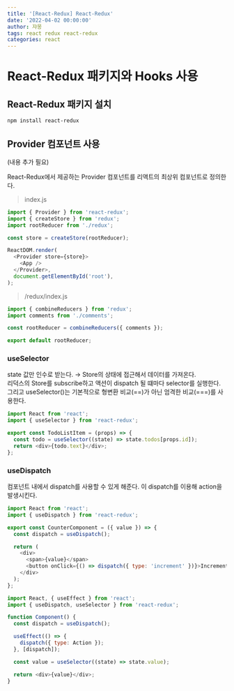 ```yaml
---
title: '[React-Redux] React-Redux'
date: '2022-04-02 00:00:00'
author: 쟈몽
tags: react redux react-redux
categories: react
---
```


# React-Redux 패키지와 Hooks 사용

## React-Redux 패키지 설치

```shell
npm install react-redux
```

## Provider 컴포넌트 사용

(내용 추가 필요)

React-Redux에서 제공하는 Provider 컴포넌트를 리액트의 최상위 컴포넌트로 정의한다.

> index.js

```js
import { Provider } from 'react-redux';
import { createStore } from 'redux';
import rootReducer from './redux';

const store = createStore(rootReducer);

ReactDOM.render(
  <Provider store={store}>
    <App />
  </Provider>,
  document.getElementById('root'),
);
```

> /redux/index.js

```js
import { combineReducers } from 'redux';
import comments from './comments';

const rootReducer = combineReducers({ comments });

export default rootReducer;
```

### useSelector

state 값만 인수로 받는다. &rarr; Store의 상태에 접근해서 데이터를 가져온다.  
리덕스의 Store를 subscribe하고 액션이 dispatch 될 떄마다 selector를 실행한다.
그리고 useSelector()는 기본적으로 형변환 비교(==)가 아닌 엄격한 비교(===)를 사용한다.

```js
import React from 'react';
import { useSelector } from 'react-redux';

export const TodoListItem = (props) => {
  const todo = useSelector((state) => state.todos[props.id]);
  return <div>{todo.text}</div>;
};
```

### useDispatch

컴포넌트 내에서 dispatch를 사용할 수 있게 해준다. 이 dispatch를 이용해 action을 발생시킨다.

```js
import React from 'react';
import { useDispatch } from 'react-redux';

export const CounterComponent = ({ value }) => {
  const dispatch = useDispatch();

  return (
    <div>
      <span>{value}</span>
      <button onClick={() => dispatch({ type: 'increment' })}>Increment counter</button>
    </div>
  );
};
```

```js
import React, { useEffect } from 'react';
import { useDispatch, useSelector } from 'react-redux';

function Component() {
  const dispatch = useDispatch();

  useEffect(() => {
    dispatch({ type: Action });
  }, [dispatch]);

  const value = useSelector((state) => state.value);

  return <div>{value}</div>;
}
```
